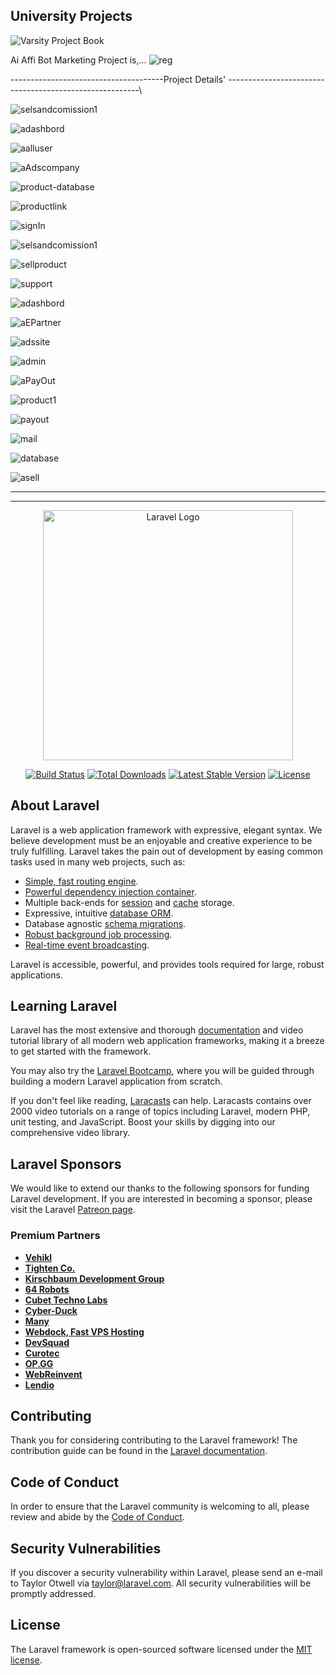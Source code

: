 ## University Projects
  ![Varsity Project Book](https://github.com/EngrArfin/ai-affi-bot-marketing/assets/120125822/3ae3e247-13ec-47b1-a95c-46e07249f63d)

Ai Affi Bot Marketing Project is,...
![reg](https://github.com/EngrArfin/ai-affi-bot-marketing/assets/120125822/77cf924f-2b9b-4b70-ab8d-b5d659ee5f2c)

--------------------------------------Project Details' --------------------------------------------------------\



![selsandcomission1](https://github.com/EngrArfin/ai-affi-bot-marketing/assets/120125822/768465cc-546f-4ded-b46a-b9fd4d24163a)


![adashbord](https://github.com/EngrArfin/ai-affi-bot-marketing/assets/120125822/cc73a28c-e8c6-4023-aa6c-bdadd3e92921)

![aalluser](https://github.com/EngrArfin/ai-affi-bot-marketing/assets/120125822/959e9526-2d43-4d78-9044-dfa9d2776f5e)

![aAdscompany](https://github.com/EngrArfin/ai-affi-bot-marketing/assets/120125822/69f5561d-55e5-42c5-82ec-69eb8e0c43df)

![product-database](https://github.com/EngrArfin/ai-affi-bot-marketing/assets/120125822/d534dce5-2898-48d8-a2f6-cc2bcb81ceed)


![productlink](https://github.com/EngrArfin/ai-affi-bot-marketing/assets/120125822/9a43a6c6-373c-4e47-904b-92f7b1b364f5)

![signIn](https://github.com/EngrArfin/ai-affi-bot-marketing/assets/120125822/09c15bfc-5149-4027-90a8-504d2b450d05)

![selsandcomission1](https://github.com/EngrArfin/ai-affi-bot-marketing/assets/120125822/a7c100d0-9855-4e2d-a579-6714902dfe65)

![sellproduct](https://github.com/EngrArfin/ai-affi-bot-marketing/assets/120125822/a7a50608-0c43-4b26-a95c-4f8922b80dca)

![support](https://github.com/EngrArfin/ai-affi-bot-marketing/assets/120125822/3817119a-b30a-4ec9-86b2-36d6bd23086b)

![adashbord](https://github.com/EngrArfin/ai-affi-bot-marketing/assets/120125822/c87bcf9f-6f1f-4b21-98eb-f2a43b97115d)

![aEPartner](https://github.com/EngrArfin/ai-affi-bot-marketing/assets/120125822/383bd4e5-a059-41c2-a997-257b5e77db23)

![adssite](https://github.com/EngrArfin/ai-affi-bot-marketing/assets/120125822/921921f4-482b-4eae-9d9b-565df97be51e)

![admin](https://github.com/EngrArfin/ai-affi-bot-marketing/assets/120125822/fc0b8c9d-bb2a-4f3b-bc24-d5b2bae5f7b6)

![aPayOut](https://github.com/EngrArfin/ai-affi-bot-marketing/assets/120125822/cda6df2f-5027-4a3f-b775-cf65193ee6fe)

![product1](https://github.com/EngrArfin/ai-affi-bot-marketing/assets/120125822/96f662fc-a7da-4070-a7b3-9378da51cc39)


![payout](https://github.com/EngrArfin/ai-affi-bot-marketing/assets/120125822/51b42997-440d-4663-9026-ad424b05dd44)


![mail](https://github.com/EngrArfin/ai-affi-bot-marketing/assets/120125822/dcac1360-557c-4737-8f06-4fe46c434ff1)


![database](https://github.com/EngrArfin/ai-affi-bot-marketing/assets/120125822/e2c7fe96-e9d7-4f19-a17b-5db61dc8167a)


![asell](https://github.com/EngrArfin/ai-affi-bot-marketing/assets/120125822/7dc7ed61-ba0e-431c-bcd6-62ded9b04ee4)

----------------------------------------------------------------------------------------------------------------
----------------------------------------------------------------------------------------------------------------

<p align="center"><a href="https://laravel.com" target="_blank"><img src="https://raw.githubusercontent.com/laravel/art/master/logo-lockup/5%20SVG/2%20CMYK/1%20Full%20Color/laravel-logolockup-cmyk-red.svg" width="400" alt="Laravel Logo"></a></p>

<p align="center">
<a href="https://github.com/laravel/framework/actions"><img src="https://github.com/laravel/framework/workflows/tests/badge.svg" alt="Build Status"></a>
<a href="https://packagist.org/packages/laravel/framework"><img src="https://img.shields.io/packagist/dt/laravel/framework" alt="Total Downloads"></a>
<a href="https://packagist.org/packages/laravel/framework"><img src="https://img.shields.io/packagist/v/laravel/framework" alt="Latest Stable Version"></a>
<a href="https://packagist.org/packages/laravel/framework"><img src="https://img.shields.io/packagist/l/laravel/framework" alt="License"></a>
</p>

## About Laravel

Laravel is a web application framework with expressive, elegant syntax. We believe development must be an enjoyable and creative experience to be truly fulfilling. Laravel takes the pain out of development by easing common tasks used in many web projects, such as:

- [Simple, fast routing engine](https://laravel.com/docs/routing).
- [Powerful dependency injection container](https://laravel.com/docs/container).
- Multiple back-ends for [session](https://laravel.com/docs/session) and [cache](https://laravel.com/docs/cache) storage.
- Expressive, intuitive [database ORM](https://laravel.com/docs/eloquent).
- Database agnostic [schema migrations](https://laravel.com/docs/migrations).
- [Robust background job processing](https://laravel.com/docs/queues).
- [Real-time event broadcasting](https://laravel.com/docs/broadcasting).

Laravel is accessible, powerful, and provides tools required for large, robust applications.

## Learning Laravel

Laravel has the most extensive and thorough [documentation](https://laravel.com/docs) and video tutorial library of all modern web application frameworks, making it a breeze to get started with the framework.

You may also try the [Laravel Bootcamp](https://bootcamp.laravel.com), where you will be guided through building a modern Laravel application from scratch.

If you don't feel like reading, [Laracasts](https://laracasts.com) can help. Laracasts contains over 2000 video tutorials on a range of topics including Laravel, modern PHP, unit testing, and JavaScript. Boost your skills by digging into our comprehensive video library.

## Laravel Sponsors

We would like to extend our thanks to the following sponsors for funding Laravel development. If you are interested in becoming a sponsor, please visit the Laravel [Patreon page](https://patreon.com/taylorotwell).

### Premium Partners

- **[Vehikl](https://vehikl.com/)**
- **[Tighten Co.](https://tighten.co)**
- **[Kirschbaum Development Group](https://kirschbaumdevelopment.com)**
- **[64 Robots](https://64robots.com)**
- **[Cubet Techno Labs](https://cubettech.com)**
- **[Cyber-Duck](https://cyber-duck.co.uk)**
- **[Many](https://www.many.co.uk)**
- **[Webdock, Fast VPS Hosting](https://www.webdock.io/en)**
- **[DevSquad](https://devsquad.com)**
- **[Curotec](https://www.curotec.com/services/technologies/laravel/)**
- **[OP.GG](https://op.gg)**
- **[WebReinvent](https://webreinvent.com/?utm_source=laravel&utm_medium=github&utm_campaign=patreon-sponsors)**
- **[Lendio](https://lendio.com)**

## Contributing

Thank you for considering contributing to the Laravel framework! The contribution guide can be found in the [Laravel documentation](https://laravel.com/docs/contributions).

## Code of Conduct

In order to ensure that the Laravel community is welcoming to all, please review and abide by the [Code of Conduct](https://laravel.com/docs/contributions#code-of-conduct).

## Security Vulnerabilities

If you discover a security vulnerability within Laravel, please send an e-mail to Taylor Otwell via [taylor@laravel.com](mailto:taylor@laravel.com). All security vulnerabilities will be promptly addressed.

## License

The Laravel framework is open-sourced software licensed under the [MIT license](https://opensource.org/licenses/MIT).
